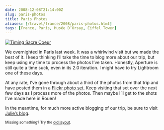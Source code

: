 ```yaml
--- 
date: 2008-12-08T21:14:00Z
slug: paris-photos
title: Paris Photos
aliases: [/travel/france/2008/paris-photos.html]
tags: [France, Paris, Musée D’Orsay, Eiffel Tower]
---
```


<a href="http://www.flickr.com/photos/theory/sets/72157610690990602/" title="Musée D’Orsay, Notre Dame, Centre Pompidou"><img src="http://farm4.static.flickr.com/3089/3089961287_4cefe1de04.jpg" title="Timing Sacre Coeur" class="right" alt="Timing Sacre Coeur" /></a>
<p>We overnighted in Paris last week. It was a whirlwind visit but we made the best of it. I keep thinking I’ll take the time to blog more about our trip, but keep using my time to process the photos I’ve taken. Honestly, Aperture is still quite a time suck, even in its 2.0 iteration. I might have to try Lightroom one of these days.</p>

<p>At any rate, I’ve gone through about a third of the photos from that trip and have posted them in a <a href="http://www.flickr.com/photos/theory/sets/72157610690990602/" title="Musée D’Orsay, Notre Dame, Centre Pompidou">Flickr photo set</a>. Keep visiting that set over the next few days as I process more of the photos. Then maybe I’ll get to the shots I’ve made here in Rouen!</p>

<p>In the meantime, for much more active blogging of our trip, be sure to visit <a href="http://strongrrl.blogspot.com/" title="Six Semaines en France">Julie’s blog</a>.</p>

<p class="past"><small>Missing something? Try the <a rel="nofollow" href="http://past.justatheory.com/travel/france/2008/paris-photos.html">old layout</a>.</small></p>


